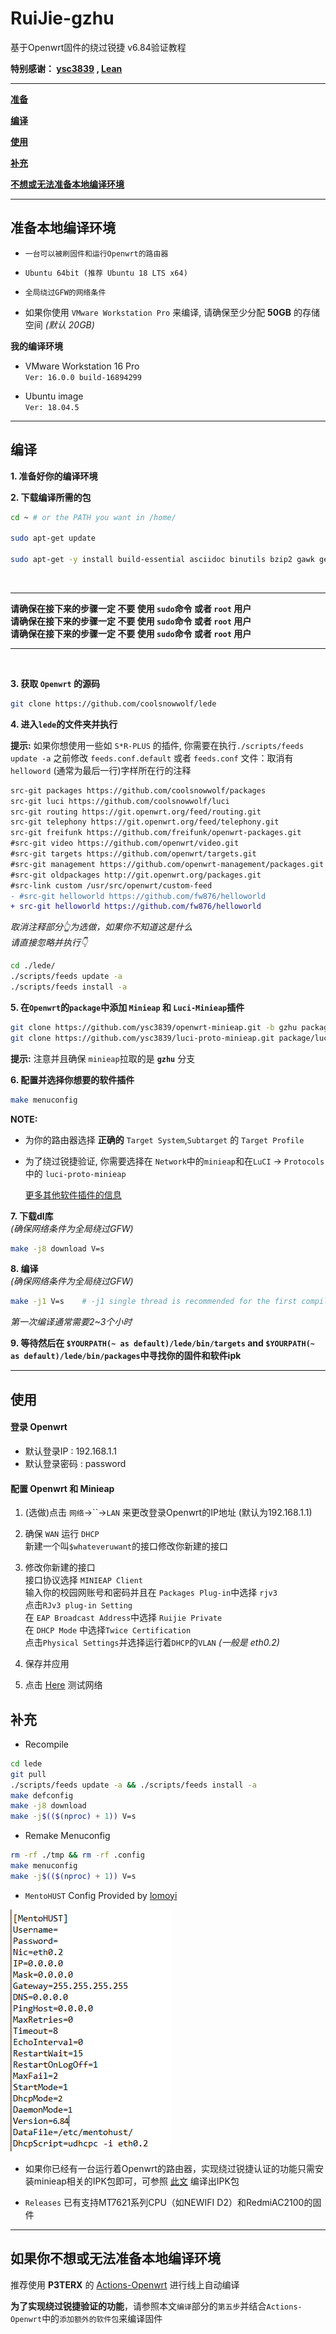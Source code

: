 # RuiJie-gzhu
基于Openwrt固件的绕过锐捷 v6.84验证教程

**特别感谢： [ysc3839](https://github.com/ysc3839/openwrt-minieap/tree/gzhu) , [Lean](https://github.com/coolsnowwolf/lede)**

***

**[准备](#准备本地编译环境)**

**[编译](#编译)**

**[使用](#使用)**

**[补充](#补充)**

**[不想或无法准备本地编译环境](#如果你不想或无法准备本地编译环境)**

***

## 准备本地编译环境

+ `一台可以被刷固件和运行Openwrt的路由器`  


+ `Ubuntu 64bit (推荐 Ubuntu 18 LTS x64)`  


+ `全局绕过GFW的网络条件`  


+ 如果你使用 `VMware Workstation Pro` 来编译, 请确保至少分配 **50GB** 的存储空间 *(默认 20GB)*  


**我的编译环境**
+ VMware Workstation 16 Pro  
`Ver: 16.0.0 build-16894299`

+ Ubuntu image  
`Ver: 18.04.5`

***
## 编译

**1. 准备好你的编译环境**

**2. 下载编译所需的包**
```bash
cd ~ # or the PATH you want in /home/

sudo apt-get update

sudo apt-get -y install build-essential asciidoc binutils bzip2 gawk gettext git libncurses5-dev libz-dev patch python3.5 python2.7 unzip zlib1g-dev lib32gcc1 libc6-dev-i386 subversion flex uglifyjs git-core gcc-multilib p7zip p7zip-full msmtp libssl-dev texinfo libglib2.0-dev xmlto qemu-utils upx libelf-dev autoconf automake libtool autopoint device-tree-compiler g++-multilib antlr3 gperf wget swig rsync
```
<br>

---

**请确保在接下来的步骤一定 不要 使用 `sudo`命令 或者 `root` 用户**  
**请确保在接下来的步骤一定 不要 使用 `sudo`命令 或者 `root` 用户**  
**请确保在接下来的步骤一定 不要 使用 `sudo`命令 或者 `root` 用户**  

---

<br>

**3. 获取 `Openwrt` 的源码**

```bash
git clone https://github.com/coolsnowwolf/lede
```


**4. 进入`lede`的文件夹并执行**

**提示:** 如果你想使用一些如 `S*R-PLUS` 的插件, 你需要在执行`./scripts/feeds update -a` 之前修改 `feeds.conf.default` 或者 `feeds.conf` 文件：取消有 `helloword` (通常为最后一行)字样所在行的注释 

```diff
src-git packages https://github.com/coolsnowwolf/packages
src-git luci https://github.com/coolsnowwolf/luci
src-git routing https://git.openwrt.org/feed/routing.git
src-git telephony https://git.openwrt.org/feed/telephony.git
src-git freifunk https://github.com/freifunk/openwrt-packages.git
#src-git video https://github.com/openwrt/video.git
#src-git targets https://github.com/openwrt/targets.git
#src-git management https://github.com/openwrt-management/packages.git
#src-git oldpackages http://git.openwrt.org/packages.git
#src-link custom /usr/src/openwrt/custom-feed
- #src-git helloworld https://github.com/fw876/helloworld
+ src-git helloworld https://github.com/fw876/helloworld
```
*取消注释部分👆为选做，如果你不知道这是什么*  
*请直接忽略并执行👇*

```bash
cd ./lede/
./scripts/feeds update -a
./scripts/feeds install -a
```


**5. 在`Openwrt`的`package`中添加 `Minieap` 和 `Luci-Minieap`插件**

```bash
git clone https://github.com/ysc3839/openwrt-minieap.git -b gzhu package/minieap
git clone https://github.com/ysc3839/luci-proto-minieap.git package/luci-proto-minieap
```
**提示:** 注意并且确保 `minieap`拉取的是 **`gzhu`** 分支

**6. 配置并选择你想要的软件插件**

```bash
make menuconfig
```


**NOTE:** 
+ 为你的路由器选择 **正确的** `Target System`,`Subtarget` 的 `Target Profile`
+ 为了绕过锐捷验证, 你需要选择在 `Network`中的`minieap`和在`LuCI` -> `Protocols`中的 `luci-proto-minieap`

    [更多其他软件插件的信息](https://www.right.com.cn/forum/thread-344825-1-1.html)


**7. 下载dl库**  
*(确保网络条件为全局绕过GFW)*

```bash
make -j8 download V=s
```


**8. 编译**  
*(确保网络条件为全局绕过GFW)*

```bash
make -j1 V=s    # -j1 single thread is recommended for the first compilation
```
*第一次编译通常需要2~3个小时*

**9. 等待然后在 `$YOURPATH(~ as default)/lede/bin/targets` and `$YOURPATH(~ as default)/lede/bin/packages`中寻找你的固件和软件ipk**

***

## 使用

#### 登录 Openwrt

+ 默认登录IP  : 192.168.1.1
+ 默认登录密码 : password

#### 配置 Openwrt 和 Minieap

1. (选做)点击 `网络`->``->`LAN` 来更改登录Openwrt的IP地址 (默认为192.168.1.1)


2. 确保 `WAN` 运行 `DHCP`    
   新建一个叫`$whateveruwant`的接口修改你新建的接口  


3. 修改你新建的接口  
   接口协议选择 `MINIEAP Client`  
   输入你的校园网账号和密码并且在 `Packages Plug-in`中选择 `rjv3`  
   点击`RJv3 plug-in Setting`  
   在 `EAP Broadcast Address`中选择 `Ruijie Private`  
   在 `DHCP Mode` 中选择`Twice Certification`  
   点击`Physical Settings`并选择运行着`DHCP`的`VLAN` *(一般是 eth0.2)*  


4. 保存并应用


5. 点击 [Here](https://github.com/H0uzC) 测试网络


## 补充


+ Recompile  

```bash
cd lede
git pull
./scripts/feeds update -a && ./scripts/feeds install -a
make defconfig
make -j8 download
make -j$(($(nproc) + 1)) V=s
```


+ Remake Menuconfig

```bash
rm -rf ./tmp && rm -rf .config
make menuconfig
make -j$(($(nproc) + 1)) V=s
```


+ `MentoHUST` Config Provided by [lomoyi](https://github.com/lomoyi)

![](./mentohustconfig.png)


+ 如果你已经有一台运行着Openwrt的路由器，实现绕过锐捷认证的功能只需安装minieap相关的IPK包即可，可参照 [此文](https://github.com/ysc3839/openwrt-minieap/tree/gzhu) 编译出IPK包  


+ `Releases` 已有支持MT7621系列CPU（如NEWIFI D2）和RedmiAC2100的固件  
***

## 如果你不想或无法准备本地编译环境

推荐使用 **P3TERX** 的 [Actions-Openwrt](https://github.com/P3TERX/Actions-OpenWrt) 进行线上自动编译

**为了实现绕过锐捷验证的功能**，请参照本文`编译`部分的`第五步`并结合`Actions-Openwrt`中的`添加额外的软件包`来编译固件